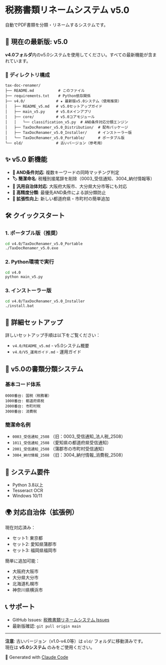 # 税務書類リネームシステム v5.0

自動でPDF書類を分類・リネームするシステムです。

## 🚀 現在の最新版: v5.0

**v4.0フォルダ**内のv5.0システムを使用してください。すべての最新機能が含まれています。

### 📁 ディレクトリ構成
```
tax-doc-renamer/
├── README.md           # このファイル  
├── requirements.txt    # Python依存関係
├── v4.0/              # ★ 最新版v5.0システム（使用推奨）
│   ├── README_v5.md   # v5.0セットアップガイド
│   ├── main_v5.py     # v5.0メインアプリ
│   ├── core/          # v5.0コアモジュール
│   │   └── classification_v5.py  # AND条件対応分類エンジン
│   ├── TaxDocRenamer_v5.0_Distribution/  # 配布パッケージ
│   ├── TaxDocRenamer_v5.0_Installer/     # インストーラー版
│   └── TaxDocRenamer_v5.0_Portable/      # ポータブル版
└── old/               # 古いバージョン（参考用）
```

## ✨ v5.0 新機能
- **🎯 AND条件対応**: 複数キーワードの同時マッチング判定
- **🏷️ 簡潔命名**: 税種別接尾辞を削除（0003_受信通知、3004_納付情報等）
- **📍 汎用自治体対応**: 大阪府大阪市、大分県大分市等にも対応
- **🧠 高精度分類**: 最優先AND条件による誤分類防止
- **🔧 拡張性向上**: 新しい都道府県・市町村の簡単追加

## 🛠️ クイックスタート

### 1. ポータブル版（推奨）
```bash
cd v4.0/TaxDocRenamer_v5.0_Portable
./TaxDocRenamer_v5.0.exe
```

### 2. Python環境で実行
```bash
cd v4.0
python main_v5.py
```

### 3. インストーラー版
```bash
cd v4.0/TaxDocRenamer_v5.0_Installer
./install.bat
```

## 📖 詳細セットアップ
詳しいセットアップ手順は以下をご覧ください：
- `v4.0/README_v5.md` - v5.0システム概要
- `v4.0/V5_運用ガイド.md` - 運用ガイド

## 🎯 v5.0の書類分類システム

### 基本コード体系
```
0000番台: 国税（税務署）
1000番台: 都道府県税  
2000番台: 市町村税
3000番台: 消費税
```

### 簡潔命名例
- `0003_受信通知_2508` （旧：0003_受信通知_法人税_2508）
- `1011_受信通知_2508` （愛知県の都道府県受信通知）  
- `2001_受信通知_2508` （蒲郡市の市町村受信通知）
- `3004_納付情報_2508` （旧：3004_納付情報_消費税_2508）

## 🔧 システム要件
- Python 3.8以上
- Tesseract OCR
- Windows 10/11

## 🌍 対応自治体（拡張例）
現在対応済み：
- セット1: 東京都
- セット2: 愛知県蒲郡市  
- セット3: 福岡県福岡市

簡単に追加可能：
- 大阪府大阪市
- 大分県大分市
- 北海道札幌市
- 神奈川県横浜市

## 📞 サポート
- GitHub Issues: [税務書類リネームシステム Issues](https://github.com/Ezark213/tax-doc-renamer/issues)
- 最新版確認: `git pull origin main`

---
**注意**: 古いバージョン（v1.0-v4.0等）は `old/` フォルダに移動済みです。  
現在は **v5.0システム** のみをご使用ください。

🤖 Generated with [Claude Code](https://claude.ai/code)